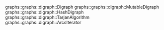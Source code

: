 graphs::graphs::digraph::Digraph
graphs::graphs::digraph::MutableDigraph
graphs::graphs::digraph::HashDigraph
graphs::graphs::digraph::TarjanAlgorithm
graphs::graphs::digraph::ArcsIterator